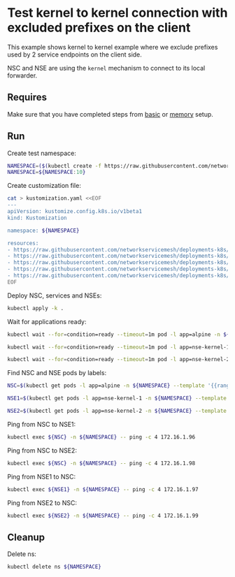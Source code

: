 # Test kernel to kernel connection with excluded prefixes on the client

This example shows kernel to kernel example where we exclude prefixes used by 2 service endpoints on the client side. 

NSC and NSE are using the `kernel` mechanism to connect to its local forwarder.

## Requires

Make sure that you have completed steps from [basic](../../basic) or [memory](../../memory) setup.

## Run

Create test namespace:
```bash
NAMESPACE=($(kubectl create -f https://raw.githubusercontent.com/networkservicemesh/deployments-k8s/2d20f3af3b05512e162a8cc4b1a15151b4b7e7c7/examples/use-cases/namespace.yaml)[0])
NAMESPACE=${NAMESPACE:10}
```

Create customization file:
```bash
cat > kustomization.yaml <<EOF
---
apiVersion: kustomize.config.k8s.io/v1beta1
kind: Kustomization

namespace: ${NAMESPACE}

resources:
- https://raw.githubusercontent.com/networkservicemesh/deployments-k8s/2d20f3af3b05512e162a8cc4b1a15151b4b7e7c7/examples/features/exclude-prefixes-client/test-client.yaml
- https://raw.githubusercontent.com/networkservicemesh/deployments-k8s/2d20f3af3b05512e162a8cc4b1a15151b4b7e7c7/examples/features/exclude-prefixes-client/nsm-service-1.yaml
- https://raw.githubusercontent.com/networkservicemesh/deployments-k8s/2d20f3af3b05512e162a8cc4b1a15151b4b7e7c7/examples/features/exclude-prefixes-client/nsm-service-2.yaml
- https://raw.githubusercontent.com/networkservicemesh/deployments-k8s/2d20f3af3b05512e162a8cc4b1a15151b4b7e7c7/examples/features/exclude-prefixes-client/nse-kernel-1.yaml
- https://raw.githubusercontent.com/networkservicemesh/deployments-k8s/2d20f3af3b05512e162a8cc4b1a15151b4b7e7c7/examples/features/exclude-prefixes-client/nse-kernel-2.yaml
EOF
```

Deploy NSC, services and NSEs:
```bash
kubectl apply -k .
```

Wait for applications ready:
```bash
kubectl wait --for=condition=ready --timeout=1m pod -l app=alpine -n ${NAMESPACE}
```
```bash
kubectl wait --for=condition=ready --timeout=1m pod -l app=nse-kernel-1 -n ${NAMESPACE}
```
```bash
kubectl wait --for=condition=ready --timeout=1m pod -l app=nse-kernel-2 -n ${NAMESPACE}
```

Find NSC and NSE pods by labels:
```bash
NSC=$(kubectl get pods -l app=alpine -n ${NAMESPACE} --template '{{range .items}}{{.metadata.name}}{{"\n"}}{{end}}')
```
```bash
NSE1=$(kubectl get pods -l app=nse-kernel-1 -n ${NAMESPACE} --template '{{range .items}}{{.metadata.name}}{{"\n"}}{{end}}')
```
```bash
NSE2=$(kubectl get pods -l app=nse-kernel-2 -n ${NAMESPACE} --template '{{range .items}}{{.metadata.name}}{{"\n"}}{{end}}')
```

Ping from NSC to NSE1:
```bash
kubectl exec ${NSC} -n ${NAMESPACE} -- ping -c 4 172.16.1.96
```

Ping from NSC to NSE2:
```bash
kubectl exec ${NSC} -n ${NAMESPACE} -- ping -c 4 172.16.1.98
```

Ping from NSE1 to NSC:
```bash
kubectl exec ${NSE1} -n ${NAMESPACE} -- ping -c 4 172.16.1.97
```

Ping from NSE2 to NSC:
```bash
kubectl exec ${NSE2} -n ${NAMESPACE} -- ping -c 4 172.16.1.99
```

## Cleanup

Delete ns:
```bash
kubectl delete ns ${NAMESPACE}
```

